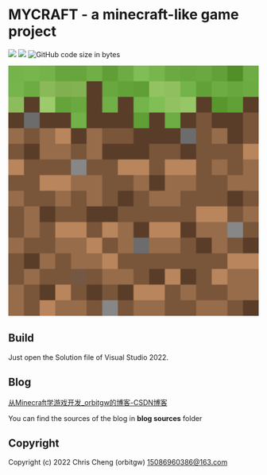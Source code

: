 # MYCRAFT - a minecraft-like game project

![](https://img.shields.io/badge/blog-orbitgw-9cf?link=https://blog.csdn.net/weixin_43130747&link=https://blog.csdn.net/weixin_43130747)
![](https://img.shields.io/badge/license-MIT-orange)
![GitHub code size in bytes](https://img.shields.io/github/languages/code-size/orbitgw/MYCRAFT)

<img title="" src="./Assets/logo/logo.png" alt="" width="600">

## Build

Just open the Solution file of Visual Studio 2022. 

## Blog

[从Minecraft学游戏开发_orbitgw的博客-CSDN博客](https://blog.csdn.net/weixin_43130747/category_12054015.html)

You can find the sources of the blog in **blog sources** folder

## Copyright

Copyright (c) 2022 Chris Cheng (orbitgw) <15086960386@163.com>
